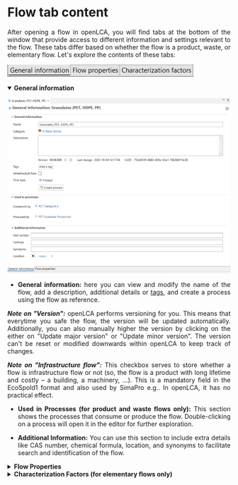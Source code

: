 # Flow tab content

<div style='text-align: justify;'>

After opening a flow in openLCA, you will find tabs at the bottom of the window that provide access to different information and settings relevant to the flow. These tabs differ based on whether the flow is a product, waste, or elementary flow. Let's explore the contents of these tabs:

![](../media/flow_tab_overview.png)  

<details open>
<summary><b>General information</b></summary>

![](../media/product_flow_information.png)  

- **General information:** here you can view and modify the name of the flow, add a description, additional details or [tags](../cheat/tags.md), and create a process using the flow as reference.

_**Note on "Version":**_ openLCA performs versioning for you. This means that everytime you safe the flow, the version will be updated automatically. Additionally, you can also manually higher the version by clicking on the either on "Update major version" or "Update minor version". The version can't be reset or modified downwards within openLCA to keep track of changes.

_**Note on "Infrastructure flow":**_ This checkbox serves to store whether a flow is infrastructure flow or not (so, the flow is a product with long lifetime and costly – a building, a machinery, …). This is a mandatory field in the EcoSpold1 format and also used by SimaPro e.g.. In openLCA, it has no practical effect.

- **Used in Processes (for product and waste flows only):** This section shows the processes that consume or produce the flow. Double-clicking on a process will open it in the editor for further exploration.
	
- **Additional Information:** You can use this section to include extra details like CAS number, chemical formula, location, and synonyms to facilitate search and identification of the flow.



</details>

<details>
<summary><b>Flow Properties</b></summary>

Under the "Flow Properties" section, you can to modify the reference property of the flow. Clicking on the green plus icon, you can also add any other properties relevant to the flow (e.g. economic properties, technical properties etc.). Alternatively, you can add new properties right-clicking on the property table and select "Create new". When you enter an additional flow property, you need also to enter a conversion factor to allows conversion between different properties.

![](../media/create_new_flow.png)  
![](../media/add_flow_property.png)  
_Add/edit flow properties_

![](../media/conversion_factor.png) 
_Conversion factors are given in the "Formula" column_

</details>

<details>
<summary><b>Characterization Factors (for elementary flows only)</b></summary>

For elementary flows only, you have a third tab called "Characterization Factors". Within this tab, you can view the impact category or categories in which the flow is involved (if any), the impact method associated with the category, the location associated with the flow (if any), the characterization factor for each impact category, and the corresponding unit.

![](../media/charecterization_factors_tab_elementary_flows.png)  
_Elementary flow: Characterization factors_


</details>

</div>
